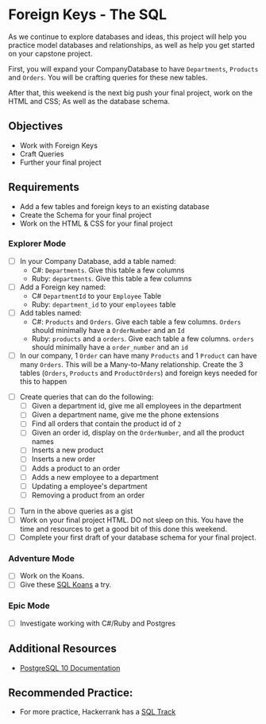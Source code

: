 # Foreign Keys - The SQL

As we continue to explore databases and ideas, this project will help you practice model databases and relationships, as well as help you get started on your capstone project.

First, you will expand your CompanyDatabase to have `Departments`, `Products` and `Orders`. You will be crafting queries for these new tables.

After that, this weekend is the next big push your final project, work on the HTML and CSS; As well as the database schema.

## Objectives

- Work with Foreign Keys
- Craft Queries
- Further your final project

## Requirements

- Add a few tables and foreign keys to an existing database
- Create the Schema for your final project
- Work on the HTML & CSS for your final project

### Explorer Mode

- [ ] In your Company Database, add a table named:
  - C#: `Departments`. Give this table a few columns
  - Ruby: `departments`. Give this table a few columns
- [ ] Add a Foreign key named:
  - C# `DepartmentId` to your `Employee` Table
  - Ruby: `department_id` to your `employees` table
- [ ] Add tables named:
  - C#: `Products` and `Orders`. Give each table a few columns. `Orders` should minimally have a `OrderNumber` and an `Id`
  - Ruby: `products` and a `orders`. Give each table a few columns. `orders` should minimally have a `order_number` and an `id`
- [ ] In our company, 1 `Order` can have many `Products` and 1 `Product` can have many `Orders`. This will be a Many-to-Many relationship. Create the 3 tables (`Orders`, `Products` and `ProductOrders`) and foreign keys needed for this to happen

* [ ] Create queries that can do the following:
  - [ ] Given a department id, give me all employees in the department
  - [ ] Given a department name, give me the phone extensions
  - [ ] Find all orders that contain the product id of `2`
  - [ ] Given an order id, display on the `OrderNumber`, and all the product names
  - [ ] Inserts a new product
  - [ ] Inserts a new order
  - [ ] Adds a product to an order
  - [ ] Adds a new employee to a department
  - [ ] Updating a employee's department
  - [ ] Removing a product from an order

- [ ] Turn in the above queries as a gist
- [ ] Work on your final project HTML. DO not sleep on this. You have the time and resources to get a good bit of this done this weekend.
- [ ] Complete your first draft of your database schema for your final project.

### Adventure Mode

- [ ] Work on the Koans.
- [ ] Give these [SQL Koans](https://sqlkoans.com/) a try.

### Epic Mode

- [ ] Investigate working with C#/Ruby and Postgres

## Additional Resources

- [PostgreSQL 10 Documentation](https://www.postgresql.org/docs/10/static/index.html)

## Recommended Practice:

- For more practice, Hackerrank has a [SQL Track](https://www.hackerrank.com/domains/sql)
